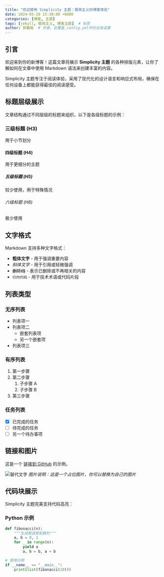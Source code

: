 ```yaml
---
title: "欢迎使用 Simplicity 主题：极简主义的博客体验"
date: 2024-05-20 15:30:00 +0800
categories: [博客, 主题]
tags: [jekyll, 极简主义, 博客主题]  # 标签
author: 郭敏瑜  # 作者，会覆盖_config.yml中的全局设置
---
```


## 引言

欢迎来到你的新博客！这篇文章将展示 **Simplicity 主题** 的各种排版元素，让你了解如何在文章中使用 Markdown 语法来创建丰富的内容。

Simplicity 主题专注于阅读体验，采用了现代化的设计语言和响应式布局，确保在任何设备上都能获得最佳的阅读感受。

## 标题层级展示

文章结构通过不同层级的标题来组织，以下是各级标题的示例：

### 三级标题 (H3)
用于小节划分

#### 四级标题 (H4)
用于更细分的主题

##### 五级标题 (H5)
较少使用，用于特殊情况

###### 六级标题 (H6)
极少使用

## 文字格式

Markdown 支持多种文字格式：

- **粗体文字** - 用于强调重要内容
- *斜体文字* - 用于引用或轻微强调
- ~~删除线~~ - 表示已删除或不再相关的内容
- `行内代码` - 用于技术术语或代码片段

## 列表类型

### 无序列表
- 列表项一
- 列表项二
  - 嵌套列表项
  - 另一个嵌套项
- 列表项三

### 有序列表
1. 第一步骤
2. 第二步骤
   1. 子步骤 A
   2. 子步骤 B
3. 第三步骤

### 任务列表
- [x] 已完成的任务
- [ ] 待完成的任务
- [ ] 另一个待办事项

## 链接和图片

这是一个 [链接到 GitHub](https://github.com) 的示例。

![替代文字](https://via.placeholder.com/800x400.png?text=Simplicity+Theme+示例图片 "标题提示")
*图片说明：这是一个占位图片，你可以替换为自己的图片*

## 代码块展示

Simplicity 主题完美支持代码高亮：

### Python 示例
```python
def fibonacci(n):
    """生成斐波那契数列"""
    a, b = 0, 1
    for _ in range(n):
        yield a
        a, b = b, a + b

# 使用示例
if __name__ == "__main__":
    print(list(fibonacci(10)))
